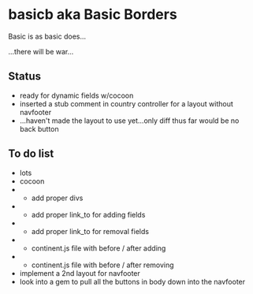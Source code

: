 # basicb aka Basic Borders
Basic is as basic does...

...there will be war...

## Status

- ready for dynamic fields w/cocoon
- inserted a stub comment in country controller for a layout without navfooter
- ...haven't made the layout to use yet...only diff thus far would be no back button

## To do list

- lots
- cocoon
- - add proper divs
- - add proper link_to for adding fields
- - add proper link_to for removal fields
- - continent.js file with before / after adding
- - continent.js file with before / after removing
- implement a 2nd layout for navfooter
- look into a gem to pull all the buttons in body down into the navfooter
